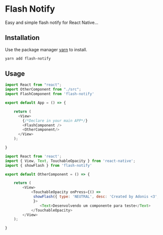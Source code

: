 # Flash Notify

Easy and simple flash notify for React Native...

## Installation

Use the package manager [yarn](https://yarnpkg.com/) to install.

```bash
yarn add flash-notify
```

## Usage

```javascript
import React from "react";
import OtherComponent from "./src";
import FlashComponent from 'flash-notify'

export default App = () => {

    return (
      <View>
        {/*Declare in your main APP*/}
        <FlashComponent />
        <OtherComponent/>
      </View>
    );

}
```


```javascript
import React from 'react';
import { View, Text, TouchableOpacity } from 'react-native';
import { showFlash } from 'flash-notify'

export default OtherComponent = () => {

    return (
        <View>
            <TouchableOpacity onPress={() =>
             showFlash({ type: 'NEUTRAL', desc: 'Created by Adonis <3', title: 'Flash Message' }) 
             }>
                <Text>Desenvolvendo um componente para teste</Text>
            </TouchableOpacity>
        </View>
    );

}
